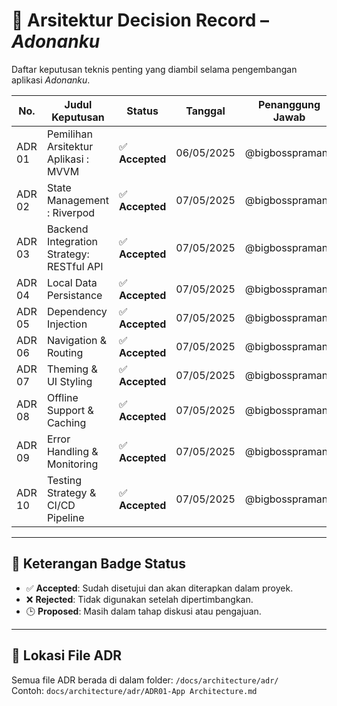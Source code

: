 # 📘 Arsitektur Decision Record – *Adonanku*

Daftar keputusan teknis penting yang diambil selama pengembangan aplikasi *Adonanku*.

| No.     | Judul Keputusan                                   | Status          | Tanggal     | Penanggung Jawab     |
|---------|--------------------------------------------------|-----------------|-------------|-----------------------|
| ADR 01  | Pemilihan Arsitektur Aplikasi : MVVM             | ✅ **Accepted** | 06/05/2025  | @bigbosspramana       |
| ADR 02  | State Management : Riverpod                      | ✅ **Accepted** | 07/05/2025  | @bigbosspramana       |
| ADR 03  | Backend Integration Strategy: RESTful API        | ✅ **Accepted** | 07/05/2025  | @bigbosspramana       |
| ADR 04  | Local Data Persistance                           | ✅ **Accepted** | 07/05/2025           | @bigbosspramana                     |
| ADR 05  | Dependency Injection                             | ✅ **Accepted** | 07/05/2025           | @bigbosspramana                     |
| ADR 06  | Navigation & Routing                             | ✅ **Accepted** | 07/05/2025           | @bigbosspramana                     |
| ADR 07  | Theming & UI Styling                             | ✅ **Accepted** | 07/05/2025           | @bigbosspramana                     |
| ADR 08  | Offline Support & Caching                        | ✅ **Accepted** | 07/05/2025           | @bigbosspramana                     |
| ADR 09  | Error Handling & Monitoring                      | ✅ **Accepted** | 07/05/2025           | @bigbosspramana                     |
| ADR 10  | Testing Strategy & CI/CD Pipeline                | ✅ **Accepted** | 07/05/2025           | @bigbosspramana                     |                

---

## 🔖 Keterangan Badge Status
- ✅ **Accepted**: Sudah disetujui dan akan diterapkan dalam proyek.
- ❌ **Rejected**: Tidak digunakan setelah dipertimbangkan.
- 🕒 **Proposed**: Masih dalam tahap diskusi atau pengajuan.

---

## 📂 Lokasi File ADR
Semua file ADR berada di dalam folder: `/docs/architecture/adr/`  
Contoh: `docs/architecture/adr/ADR01-App Architecture.md`